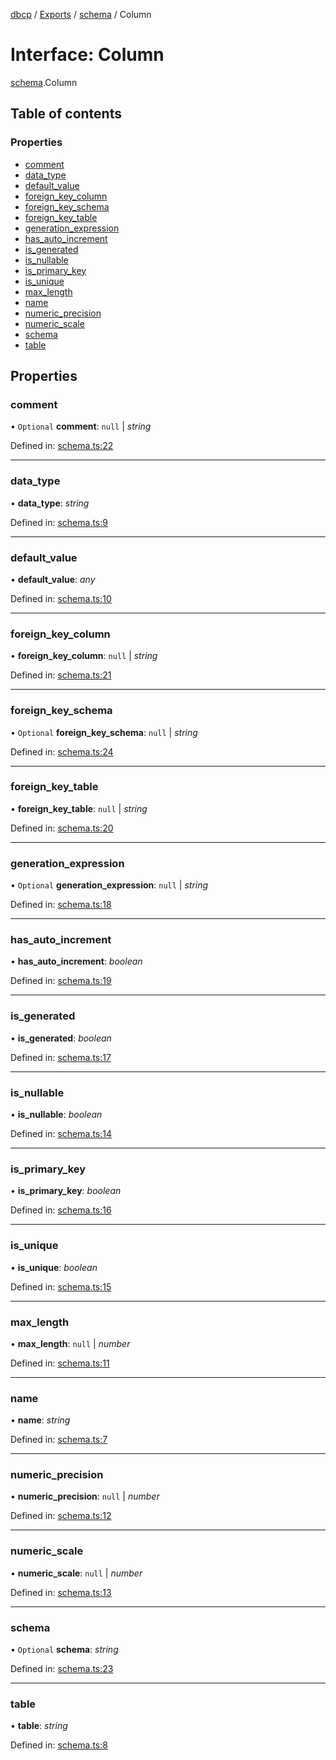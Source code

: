 [dbcp](../README.md) / [Exports](../modules.md) / [schema](../modules/schema.md) / Column

# Interface: Column

[schema](../modules/schema.md).Column

## Table of contents

### Properties

- [comment](schema.column.md#comment)
- [data\_type](schema.column.md#data_type)
- [default\_value](schema.column.md#default_value)
- [foreign\_key\_column](schema.column.md#foreign_key_column)
- [foreign\_key\_schema](schema.column.md#foreign_key_schema)
- [foreign\_key\_table](schema.column.md#foreign_key_table)
- [generation\_expression](schema.column.md#generation_expression)
- [has\_auto\_increment](schema.column.md#has_auto_increment)
- [is\_generated](schema.column.md#is_generated)
- [is\_nullable](schema.column.md#is_nullable)
- [is\_primary\_key](schema.column.md#is_primary_key)
- [is\_unique](schema.column.md#is_unique)
- [max\_length](schema.column.md#max_length)
- [name](schema.column.md#name)
- [numeric\_precision](schema.column.md#numeric_precision)
- [numeric\_scale](schema.column.md#numeric_scale)
- [schema](schema.column.md#schema)
- [table](schema.column.md#table)

## Properties

### comment

• `Optional` **comment**: ``null`` \| *string*

Defined in: [schema.ts:22](https://github.com/wholebuzz/dbcp/blob/master/src/schema.ts#L22)

___

### data\_type

• **data\_type**: *string*

Defined in: [schema.ts:9](https://github.com/wholebuzz/dbcp/blob/master/src/schema.ts#L9)

___

### default\_value

• **default\_value**: *any*

Defined in: [schema.ts:10](https://github.com/wholebuzz/dbcp/blob/master/src/schema.ts#L10)

___

### foreign\_key\_column

• **foreign\_key\_column**: ``null`` \| *string*

Defined in: [schema.ts:21](https://github.com/wholebuzz/dbcp/blob/master/src/schema.ts#L21)

___

### foreign\_key\_schema

• `Optional` **foreign\_key\_schema**: ``null`` \| *string*

Defined in: [schema.ts:24](https://github.com/wholebuzz/dbcp/blob/master/src/schema.ts#L24)

___

### foreign\_key\_table

• **foreign\_key\_table**: ``null`` \| *string*

Defined in: [schema.ts:20](https://github.com/wholebuzz/dbcp/blob/master/src/schema.ts#L20)

___

### generation\_expression

• `Optional` **generation\_expression**: ``null`` \| *string*

Defined in: [schema.ts:18](https://github.com/wholebuzz/dbcp/blob/master/src/schema.ts#L18)

___

### has\_auto\_increment

• **has\_auto\_increment**: *boolean*

Defined in: [schema.ts:19](https://github.com/wholebuzz/dbcp/blob/master/src/schema.ts#L19)

___

### is\_generated

• **is\_generated**: *boolean*

Defined in: [schema.ts:17](https://github.com/wholebuzz/dbcp/blob/master/src/schema.ts#L17)

___

### is\_nullable

• **is\_nullable**: *boolean*

Defined in: [schema.ts:14](https://github.com/wholebuzz/dbcp/blob/master/src/schema.ts#L14)

___

### is\_primary\_key

• **is\_primary\_key**: *boolean*

Defined in: [schema.ts:16](https://github.com/wholebuzz/dbcp/blob/master/src/schema.ts#L16)

___

### is\_unique

• **is\_unique**: *boolean*

Defined in: [schema.ts:15](https://github.com/wholebuzz/dbcp/blob/master/src/schema.ts#L15)

___

### max\_length

• **max\_length**: ``null`` \| *number*

Defined in: [schema.ts:11](https://github.com/wholebuzz/dbcp/blob/master/src/schema.ts#L11)

___

### name

• **name**: *string*

Defined in: [schema.ts:7](https://github.com/wholebuzz/dbcp/blob/master/src/schema.ts#L7)

___

### numeric\_precision

• **numeric\_precision**: ``null`` \| *number*

Defined in: [schema.ts:12](https://github.com/wholebuzz/dbcp/blob/master/src/schema.ts#L12)

___

### numeric\_scale

• **numeric\_scale**: ``null`` \| *number*

Defined in: [schema.ts:13](https://github.com/wholebuzz/dbcp/blob/master/src/schema.ts#L13)

___

### schema

• `Optional` **schema**: *string*

Defined in: [schema.ts:23](https://github.com/wholebuzz/dbcp/blob/master/src/schema.ts#L23)

___

### table

• **table**: *string*

Defined in: [schema.ts:8](https://github.com/wholebuzz/dbcp/blob/master/src/schema.ts#L8)
